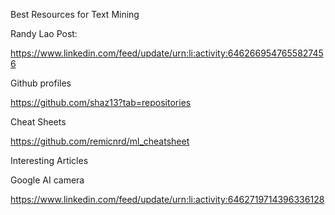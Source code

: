 Best Resources for Text Mining

Randy Lao Post:

https://www.linkedin.com/feed/update/urn:li:activity:6462669547655827456





Github profiles

https://github.com/shaz13?tab=repositories


Cheat Sheets

https://github.com/remicnrd/ml_cheatsheet


Interesting Articles

Google AI camera

https://www.linkedin.com/feed/update/urn:li:activity:6462719714396336128
